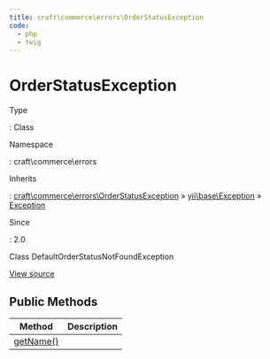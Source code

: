 ```yaml
---
title: craft\commerce\errors\OrderStatusException
code:
  - php
  - twig
---
```


# OrderStatusException

Type

:   Class

Namespace

:   craft\commerce\errors

Inherits

:   [craft\commerce\errors\OrderStatusException](craft-commerce-errors-orderstatusexception.md) &raquo;
[yii\base\Exception](https://www.yiiframework.com/doc/api/2.0/yii-base-exception) &raquo;
[Exception](http://php.net/class.exception)

Since

:   2.0



Class DefaultOrderStatusNotFoundException





[View source](https://github.com/craftcms/commerce/blob/master/src/errors/OrderStatusException.php)






## Public Methods

| Method                                                                                                                    | Description
| ------------------------------------------------------------------------------------------------------------------------- | -----------
| [getName()](https://www.yiiframework.com/doc/api/2.0/yii-base-exception#getName()-detail "Defined by yii\base\Exception") |








